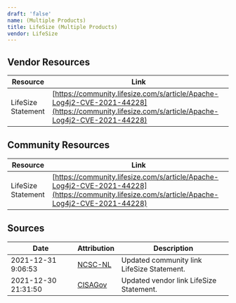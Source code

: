 ```yaml
---
draft: 'false'
name: (Multiple Products)
title: LifeSize (Multiple Products)
vendor: LifeSize
---
```


## Vendor Resources
| Resource | Link |
| --- | --- |
| LifeSize Statement | [https://community.lifesize.com/s/article/Apache-Log4j2-CVE-2021-44228](https://community.lifesize.com/s/article/Apache-Log4j2-CVE-2021-44228) |

## Community Resources
| Resource | Link |
| --- | --- |
| LifeSize Statement | [https://community.lifesize.com/s/article/Apache-Log4j2-CVE-2021-44228](https://community.lifesize.com/s/article/Apache-Log4j2-CVE-2021-44228) |


## Sources
| Date | Attribution | Description |
| --- | --- | --- |
| 2021-12-31 9:06:53 | [NCSC-NL](https://github.com/NCSC-NL/log4shell/blob/main/software/README.md) | Updated community link LifeSize Statement.  |
| 2021-12-30 21:31:50 | [CISAGov](https://raw.githubusercontent.com/cisagov/log4j-affected-db/develop/README.md) | Updated vendor link LifeSize Statement.  |

